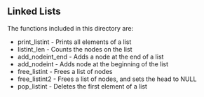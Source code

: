 ## Linked Lists
The functions included in this directory are:
+ print_listint - Prints all elements of a list
+ listint_len - Counts the nodes on the list
+ add_nodeint_end - Adds a node at the end of a list
+ add_nodeint - Adds node at the beginning of the list
+ free_listint - Frees a list of nodes
+ free_listint2 - Frees a list of nodes, and sets the head to NULL
+ pop_listint - Deletes the first element of a list